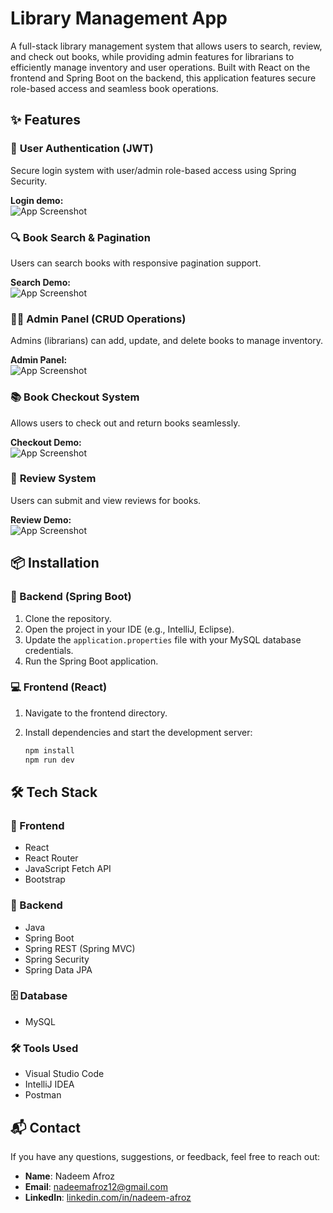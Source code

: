 
# Library Management App

A full-stack library management system that allows users to search, review, and check out books, while providing admin features for librarians to efficiently manage inventory and user operations. Built with React on the frontend and Spring Boot on the backend, this application features secure role-based access and seamless book operations.

## ✨ Features

### 🔐 **User Authentication (JWT)**
Secure login system with user/admin role-based access using Spring Security.

**Login demo:**  
![App Screenshot](https://res.cloudinary.com/dmdgp4yf9/image/upload/v1748168372/auth.gif)

### 🔍 **Book Search & Pagination**
Users can search books with responsive pagination support.

**Search Demo:**  
![App Screenshot](https://res.cloudinary.com/dmdgp4yf9/image/upload/v1748239488/library%20project/searchbooks.gif)

### 👨‍💼 **Admin Panel (CRUD Operations)**
Admins (librarians) can add, update, and delete books to manage inventory.

**Admin Panel:**  
![App Screenshot](https://res.cloudinary.com/dmdgp4yf9/image/upload/v1748239416/library%20project/admin.gif)

### 📚 **Book Checkout System**
Allows users to check out and return books seamlessly.

**Checkout Demo:**  
![App Screenshot](https://res.cloudinary.com/dmdgp4yf9/image/upload/v1748239444/library%20project/checkout.gif)

### 💬 **Review System**
Users can submit and view reviews for books.

**Review Demo:**  
![App Screenshot](https://res.cloudinary.com/dmdgp4yf9/image/upload/v1748239469/library%20project/reviews.gif)


## 📦 Installation

### 🔧 Backend (Spring Boot)

1. Clone the repository.
2. Open the project in your IDE (e.g., IntelliJ, Eclipse).
3. Update the `application.properties` file with your MySQL database credentials.
4. Run the Spring Boot application.

### 💻 Frontend (React)

1. Navigate to the frontend directory.
2. Install dependencies and start the development server:

   ```bash
   npm install
   npm run dev

## 🛠️ Tech Stack

### 🧩 Frontend
- React  
- React Router  
- JavaScript Fetch API  
- Bootstrap

### 🔧 Backend
- Java  
- Spring Boot  
- Spring REST (Spring MVC)  
- Spring Security  
- Spring Data JPA

### 🗄️ Database
- MySQL

### 🛠️ Tools Used
- Visual Studio Code  
- IntelliJ IDEA  
- Postman


## 📬 Contact

If you have any questions, suggestions, or feedback, feel free to reach out:

- **Name**: Nadeem Afroz  
- **Email**: nadeemafroz12@gmail.com  
- **LinkedIn**: [linkedin.com/in/nadeem-afroz](https://www.linkedin.com/in/nadeem-afroz/)
